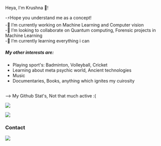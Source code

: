 Heya, I'm Krushna :wave:! <br>

-⚡Hope you understand me as a concept!<br>
-🔭 I’m currently working on Machine Learning and Computer vision<br>
-👯 I’m looking to collaborate on Quantum computing, Forensic projects in Machine Learning<br>
-🌱 I’m currently learning everything i can<br>

##### My other interests are:
- Playing sport's: Badminton, Volleyball, Cricket
- Learning about meta psychic world, Ancient technologies
- Music
- Documentaries, Books, anything which ignites my cuirosity
<br>
--> My Github Stat's, Not that much active :(


![](http://github-profile-summary-cards.vercel.app/api/cards/profile-details?username=Krushna-007&theme=codeSTACKr)

![](http://github-profile-summary-cards.vercel.app/api/cards/stats?username=Krushna-007&theme=codeSTACKr)

### Contact

<p align="left">
<!-- 2bc2d3 -->
<a href="https://linkedin.com/in/krushna-parmar-0b55411b3"><img src="https://img.shields.io/badge/linkedin-000e20.svg?&style=for-the-badge&logo=linkedin&logoColor=white"/></a>
</p>
